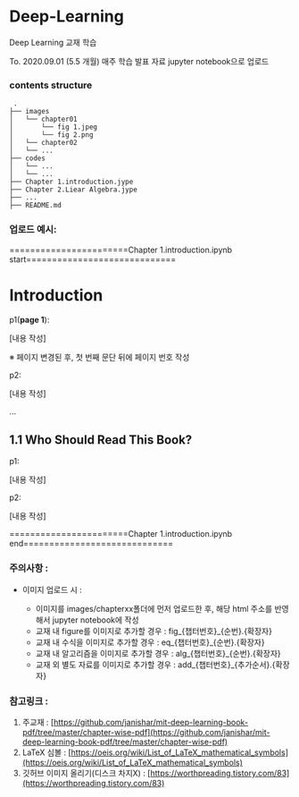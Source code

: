 # Deep-Learning
Deep Learning 교재 학습

To. 2020.09.01 (5.5 개월)
매주 학습 발표 자료 jupyter notebook으로 업로드


### contents structure

```
 .
├── images
│   └── chapter01
│       └── fig 1.jpeg
│       └── fig 2.png
│   └── chapter02
│   └── ...
├── codes
│   └── ...
│   └── ...
├── Chapter 1.introduction.jype
├── Chapter 2.Liear Algebra.jype
├── ...
├── README.md
```

### 업로드 예시:


=======================Chapter 1.introduction.ipynb start=============================

# Introduction

p1(**page 1**): 

[내용 작성]

※ 페이지 변경된 후, 첫 번째 문단 뒤에 페이지 번호 작성

p2:

[내용 작성]


...


## 1.1 Who Should Read This Book?

p1:

[내용 작성]

p2:

[내용 작성]


=======================Chapter 1.introduction.ipynb end=============================

### 주의사항 :

- 이미지 업로드 시 : 

  - 이미지를 images/chapterxx폴더에 먼저 업로드한 후, 해당 html 주소를 반영해서 jupyter notebook에 작성
  - 교재 내 figure를 이미지로 추가할 경우 : fig_{챕터번호}_{순번}.{확장자}
  - 교재 내 수식을 이미지로 추가할 경우 : eq_{챕터번호}_{순번}.{확장자}
  - 교재 내 알고리즘을 이미지로 추가할 경우 : alg_{챕터번호}_{순번}.{확장자}
  - 교재 외 별도 자료를 이미지로 추가할 경우 : add_{챕터번호}_{추가순서}.{확장자}


### 참고링크 :
 
1. 주교재 : [https://github.com/janishar/mit-deep-learning-book-pdf/tree/master/chapter-wise-pdf](https://github.com/janishar/mit-deep-learning-book-pdf/tree/master/chapter-wise-pdf)
2. LaTeX 심볼 : [https://oeis.org/wiki/List_of_LaTeX_mathematical_symbols](https://oeis.org/wiki/List_of_LaTeX_mathematical_symbols)
3. 깃허브 이미지 올리기(디스크 차지X) : [https://worthpreading.tistory.com/83](https://worthpreading.tistory.com/83)
